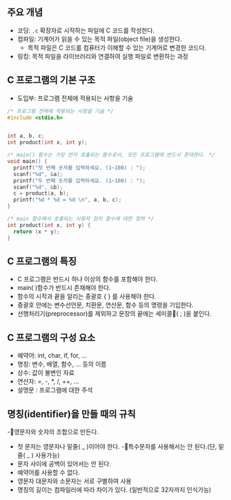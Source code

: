 ## 주요 개념

- 코딩: `.c` 확장자로 시작하는 파일에 C 코드를 작성한다.
- 컴파일: 기계어가 읽을 수 있는 목적 파일(object file)을 생성한다. 
  - 목적 파일은 C 코드를 컴퓨터가 이해할 수 있는 기계어로 변경한 코드다.
- 링킹: 목적 파일을 라이브러리와 연결하여 실행 파일로 변환하는 과정

## C 프로그램의 기본 구조

- 도입부: 프로그램 전체에 적용되는 사항을 기술


```c
/* 프로그램 전체에 적용되는 사항을 기술 */
#include <stdio.h>


int a, b, c;
int product(int x, int y);

/* main() 함수는 가장 먼저 호출되는 함수로서, 모든 프로그램에 반드시 존대한다. */
void main() {
  printf("첫 번째 숫자를 입력하세요. (1~100) : ");
  scanf("%d", &a);
  printf("두 번째 숫자를 입력하세요. (1~100) : ");
  scanf("%d", &b);
  c = product(a, b);
  printf("%d * %d = %d \n", a, b, c);
}

/* main 함수에서 호출되는 사용자 정의 함수에 대한 정의 */
int product(int x, int y) {
  return (x * y);
}
```

## C 프로그램의 특징

- C 프로그램은 반드시 하나 이상의 함수를 포함해야 한다.
- main( )함수가 반드시 존재해야 한다.
- 함수의 시작과 끝을 알리는 중괄호 { } 를 사용해야 한다.
- 중괄호 안에는 변수선언문, 치환문, 연산문, 함수 등의 명령을 기입한다.
- 선행처리기(preprocessor)를 제외하고 문장의 끝에는 세미콜􏰁( ; )을 붙인다.

## C 프로그램의 구성 요소

- 예약어: int, char, if, for, ...
- 명칭: 변수, 배열, 함수, ... 등의 이름
- 상수: 값이 불변인 자료
- 연산자: =, -, *, /, ++, ...
- 설명문 : 프로그램에 대한 주석

## 명칭(identifier)을 만들 때의 규칙

-영문자와 숫자의 조합으로 만든다.
- 첫 문자는 영문자나 밑줄( _ )이어야 한다.
-특수문자를 사용해서는 안 된다.(단, 밑줄( _ ) 사용가능)
- 문자 사이에 공백이 있어서는 안 된다.
- 예약어를 사용할 수 없다.
- 영문자 대문자와 소문자는 서로 구별하여 사용
- 명칭의 길이는 컴파일러에 따라 차이가 있다. (일반적으로 32자까지 인식가능)